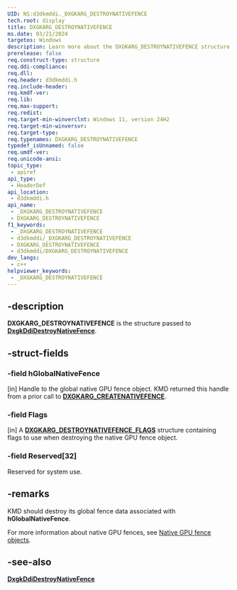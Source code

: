 ```yaml
---
UID: NS:d3dkmddi._DXGKARG_DESTROYNATIVEFENCE
tech.root: display
title: DXGKARG_DESTROYNATIVEFENCE
ms.date: 03/21/2024
targetos: Windows
description: Learn more about the DXGKARG_DESTROYNATIVEFENCE structure.
prerelease: false
req.construct-type: structure
req.ddi-compliance: 
req.dll: 
req.header: d3dkmddi.h
req.include-header: 
req.kmdf-ver: 
req.lib: 
req.max-support: 
req.redist: 
req.target-min-winverclnt: Windows 11, version 24H2 
req.target-min-winversvr: 
req.target-type: 
req.typenames: DXGKARG_DESTROYNATIVEFENCE
typedef_isUnnamed: false
req.umdf-ver: 
req.unicode-ansi: 
topic_type:
 - apiref
api_type:
 - HeaderDef
api_location:
 - d3dkmddi.h
api_name:
 - _DXGKARG_DESTROYNATIVEFENCE
 - DXGKARG_DESTROYNATIVEFENCE
f1_keywords:
 - _DXGKARG_DESTROYNATIVEFENCE
 - d3dkmddi/_DXGKARG_DESTROYNATIVEFENCE
 - DXGKARG_DESTROYNATIVEFENCE
 - d3dkmddi/DXGKARG_DESTROYNATIVEFENCE
dev_langs:
 - c++
helpviewer_keywords:
 - _DXGKARG_DESTROYNATIVEFENCE
---
```


## -description

**DXGKARG_DESTROYNATIVEFENCE** is the structure passed to [**DxgkDdiDestroyNativeFence**](nc-d3dkmddi-dxgkddi_destroynativefence.md).

## -struct-fields

### -field hGlobalNativeFence

[in] Handle to the global native GPU fence object. KMD returned this handle from a prior call to [**DXGKARG_CREATENATIVEFENCE**](ns-d3dkmddi-dxgkarg_createnativefence.md).

### -field Flags

[in] A [**DXGKARG_DESTROYNATIVEFENCE_FLAGS**](ns-d3dkmddi-dxgk_destroynativefence_flags.md) structure containing flags to use when destroying the native GPU fence object.

### -field Reserved[32]

Reserved for system use.

## -remarks

KMD should destroy its global fence data associated with **hGlobalNativeFence**.

For more information about native GPU fences, see [Native GPU fence objects](/windows-hardware/drivers/display/native-gpu-fence-objects).

## -see-also

[**DxgkDdiDestroyNativeFence**](nc-d3dkmddi-dxgkddi_destroynativefence.md)
